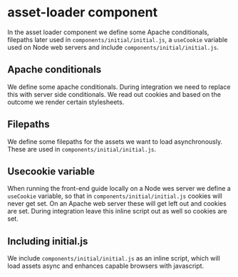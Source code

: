 # asset-loader component
In the asset loader component we define some Apache conditionals, filepaths later used in `components/initial/initial.js`, a `useCookie` variable used on Node web servers and include `components/initial/initial.js`.

## Apache conditionals
We define some apache conditionals. During integration we need to replace this with server side conditionals. We read out cookies and based on the outcome we render certain stylesheets.

## Filepaths
We define some filepaths for the assets we want to load asynchronously. These are used in `components/initial/initial.js`.

## Usecookie variable
When running the front-end guide locally on a Node wes server we define a `useCookie` variable, so that in `components/initial/initial.js` cookies will never get set. On an Apache web server these will get left out and cookies are set. During integration leave this inline script out as well so cookies are set.

## Including initial.js
We include `components/initial/initial.js` as an inline script, which will load assets async and enhances capable browsers with javascript.